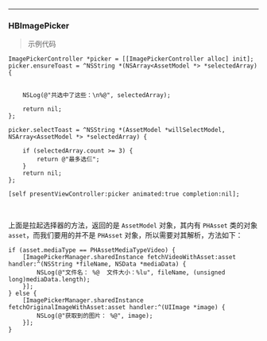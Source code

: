---
<h3>HBImagePicker</h3>


> 示例代码

```
ImagePickerController *picker = [[ImagePickerController alloc] init];
picker.ensureToast = ^NSString *(NSArray<AssetModel *> *selectedArray) {
        
      
	NSLog(@"共选中了这些：\n%@", selectedArray);
        
	return nil;
};
    
picker.selectToast = ^NSString *(AssetModel *willSelectModel, NSArray<AssetModel *> *selectedArray) {
      
	if (selectedArray.count >= 3) {
		return @"最多选仨";
	}
	return nil;
};
    
[self presentViewController:picker animated:true completion:nil];
```

</br>

上面是拉起选择器的方法，返回的是 `AssetModel` 对象，其内有 `PHAsset` 类的对象 `asset`，而我们要用的并不是 `PHAsset` 对象，所以需要对其解析，方法如下：


```
if (asset.mediaType == PHAssetMediaTypeVideo) {
	[ImagePickerManager.sharedInstance fetchVideoWithAsset:asset handler:^(NSString *fileName, NSData *mediaData) {
		NSLog(@"文件名： %@  文件大小：%lu", fileName, (unsigned long)mediaData.length);
	}];
} else {
	[ImagePickerManager.sharedInstance fetchOriginalImageWithAsset:asset handler:^(UIImage *image) {
		NSLog(@"获取到的图片： %@", image);
	}];
}
```
